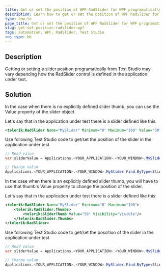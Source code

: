 ```yaml
---
title: Get or set the position of WPF RadSlider for WPF programatically
description: Learn how to get or set the position of WPF RadSlider for WPF programatically
type: how-to
page_title: Get or set the position of WPF RadSlider for WPF programatically
slug: get-set-position-radslider-wpf
tags: automation, WPF, RadSlider, Test Studio
res_type: kb
---
```


## Description
Getting or setting a slider position programatically from Test Studio may vary depending how the RadSlider control is defined in the application under test. 

## Solution
In the case when there is no explicitly defined slider thumb, you can use the Value property of the slider object.

Let's say that in the application under test there is a slider defined like this:

````xml
<telerik:RadSlider Name="MySlider" Minimum="0" Maximum="100" Value="50"/>
````

Use following Test Studio code to get/set the position of the slider in the application under test.

````C#
// Read value
var sliderValue = Applications.<YOUR_APPLICATION>.<YOUR_WINDOW>.MySlider.Find.ByType<SliderThumb>().Value;

// Change value
Applications.<YOUR_APPLICATION>.<YOUR_WINDOW>.MySlider.Find.ByType<SliderThumb>().Value = 20;
````

In the case when there is an explicitly defined slider thumb, you will have to use that thumb's Value property to change the position of the slider.

Let's say that in the application under test there is a slider defined like this:

````xml
<telerik:RadSlider Name="MySlider" Minimum="0" Maximum="100">
    <telerik:RadSlider.Thumbs>
        <telerik:SliderThumb Value="50" Visibility="Visible"/>
    </telerik:RadSlider.Thumbs>
</telerik:RadSlider>
````

Use following Test Studio code to get/set the possition of the slider in the application under test.

````C#
// Read value
var sliderValue = Applications.<YOUR_APPLICATION>.<YOUR_WINDOW>.MySlider.Find.ByType<SliderThumb>().Value;

// Change value
Applications.<YOUR_APPLICATION>.<YOUR_WINDOW>.MySlider.Find.ByType<SliderThumb>().Value = 20;
````
